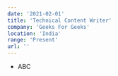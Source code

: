 ```yaml
---
date: '2021-02-01'
title: 'Technical Content Writer'
company: 'Geeks For Geeks'
location: 'India'
range: 'Present'
url: ''
---
```


- ABC

<!-- - Developed native apps for the android platform using Java.
- Reduced battery usage of existing apps by ~35%, by leveraging recommended development patterns for the platform.
- Redesign existing app using [material design](https://material.io/design/) principles. -->
